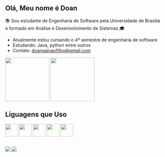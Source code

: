 ## Olá, Meu nome é Doan   
📚 Sou estudante de Engenharia de Software pela Universidade de Brasília e 
formado em Análise e Desenvolvimento de Sistemas 🎓

- Atualmente estou cursando o 4º semestre de engenharia de software 
- Estudando: Java, python entre outros 
- Contato: doangalvaofilho@gmail.com

<div> 
<img align="center" height = "140cm" src = "https://github-readme-stats.vercel.app/api?username=FilhoDoan&show_icons=true&theme=dark&include_all_commits=true&count_private=true&icon_color=939&ring_color=939&custom_title=Status"/>
<img align="center" height = "140cm" src ="https://github-readme-stats.vercel.app/api/top-langs/?username=FilhoDoan&layout=compact&langs_count=16&theme=dark&show_owner=true&custom_title=Linguagens"/>
</div>

## Liguagens que Uso 
<div>
  
  <img height="40" width="40" src="https://cdn.jsdelivr.net/gh/devicons/devicon/icons/html5/html5-original.svg" />
  <img height="40" width="40" src="https://cdn.jsdelivr.net/gh/devicons/devicon/icons/css3/css3-original.svg" />
  <img height="40" width="40"src="https://cdn.jsdelivr.net/gh/devicons/devicon/icons/javascript/javascript-original.svg" />
  <img height="40" width="40" src="https://cdn.jsdelivr.net/gh/devicons/devicon/icons/java/java-original.svg" />
  <img height="40" width="40" src="https://cdn.jsdelivr.net/gh/devicons/devicon/icons/python/python-original.svg" />
  
<div/>

##
  
<div align>
<a href = "https://www.instagram.com/doan_filhoo" target="blank"> <img src ="https://img.shields.io/badge/Instagram-E4405F?style=for-the-badge&logo=instagram&logoColor=white"></a>
<a href = > <img src ="https://img.shields.io/badge/LinkedIn-0077B5?style=for-the-badge&logo=linkedin&logoColor=white"></a>  
  
</div>



  








